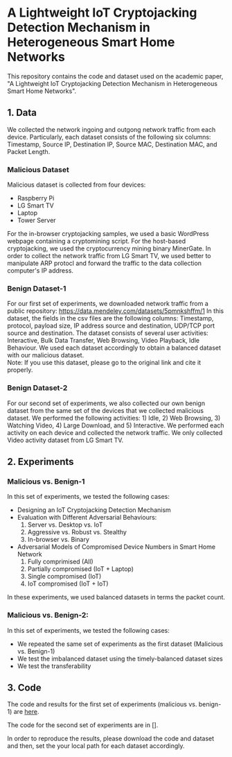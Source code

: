 # A Lightweight IoT Cryptojacking Detection Mechanism in Heterogeneous Smart Home Networks
This repository contains the code and dataset used on the academic paper, "A Lightweight IoT Cryptojacking Detection Mechanism in Heterogeneous Smart Home Networks".

## 1. Data
We collected the network ingoing and outgong network traffic from each device. Particularly, each dataset consists of the following six columns: Timestamp, Source IP, Destination IP, Source MAC, Destination MAC, and Packet Length. 

### Malicious Dataset 

Malicious dataset is collected from four devices:

- Raspberry Pi
- LG Smart TV
- Laptop
- Tower Server

For the in-browser cryptojacking samples, we used a basic WordPress webpage containing a cryptomining script. For the host-based cryptojacking, we used the cryptocurrency mining binary MinerGate. In order to collect the network traffic from LG Smart TV, we used better to manipulate ARP protocl and forward the traffic to the data collection computer's IP address. 

### Benign Dataset-1 

For our first set of experiments, we downloaded network traffic from a public repository: https://data.mendeley.com/datasets/5pmnkshffm/1
In this dataset, the fields in the csv files are the following columns: Timestamp, protocol, payload size, IP address source and destination, UDP/TCP port source and destination. The dataset consists of several user activities: Interactive, Bulk Data Transfer, Web Browsing, Video Playback, Idle Behaviour.  We used each dataset accordingly to obtain a balanced dataset with our malicious dataset.  
Note: If you use this dataset, please go to the original link and cite it properly. 


### Benign Dataset-2 

For our second set of experiments, we also collected our own benign dataset from the same set of the devices that we collected malicious dataset.  We performed the following activities: 1) Idle, 2) Web Browsing, 3) Watching Video, 4) Large Download, and 5) Interactive. We performed each activity on each device and collected the network traffic. We only collected Video activity dataset from LG Smart TV. 

## 2. Experiments 

### Malicious vs. Benign-1 
In this set of experiments, we tested the following cases:

- Designing an IoT Cryptojacking Detection Mechanism
- Evaluation with Different Adversarial Behaviours: 
    1. Server vs. Desktop vs. IoT
    2. Aggressive vs. Robust vs. Stealthy
    3. In-browser vs. Binary
- Adversarial  Models  of  Compromised  Device  Numbers  in Smart Home Network
    1. Fully comprimised (All)
    2. Partially compromised (IoT + Laptop)
    3. Single compromised (IoT)
    4. IoT compromised (IoT + IoT)

In these experiments, we used balanced datasets in terms the packet count. 

### Malicious vs. Benign-2: 
In this set of experiments, we tested the following cases:

- We repeated the same set of experiments as the first dataset (Malicious vs. Benign-1)
- We test the imbalanced dataset using the timely-balanced dataset sizes
- We test the transferability

## 3. Code

The code and results for the first set of experiments (malicious vs. benign-1) are  [here](https://github.com/IoTcryptojacking/A_Lightweight_IoT_Cryptojacking_Detection_Mechanism_in_Heterogeneous_Smart_Home_Networks/blob/main/Code/Malicious_vs_Benign_1_Scenarios.ipynb).

The code for the second set of experiments are in [].

In order to reproduce the results, please download the code and dataset and then, set the your local path for each dataset accordingly. 
















